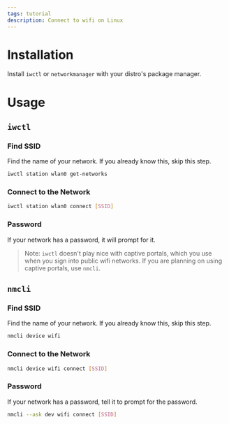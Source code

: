 ```yaml
---
tags: tutorial
description: Connect to wifi on Linux
---
```

# Installation
Install `iwctl` or `networkmanager` with your distro's package manager.

# Usage
## `iwctl`
### Find SSID
Find the name of your network. If you already know this, skip this step.
```sh
iwctl station wlan0 get-networks
```

### Connect to the Network
```sh
iwctl station wlan0 connect [SSID]
```

### Password
If your network has a password, it will prompt for it.

> Note: `iwctl` doesn't play nice with captive portals, which you use when you sign into public wifi networks. If you are planning on using captive portals, use `nmcli`.

## `nmcli`
### Find SSID
Find the name of your network. If you already know this, skip this step.
```sh
nmcli device wifi
```

### Connect to the Network
```sh
nmcli device wifi connect [SSID]
```

### Password
If your network has a password, tell it to prompt for the password.
```sh
nmcli --ask dev wifi connect [SSID]
```